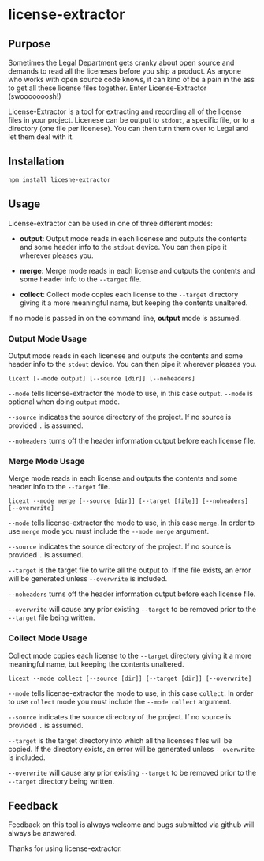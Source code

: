 # license-extractor

## Purpose

Sometimes the Legal Department gets cranky about open source and demands to read all the liceneses before you ship a product.  As anyone who works with open source code knows, it can kind of be a pain in the ass to get all these license files together.  Enter License-Extractor (swooooooosh!)

License-Extractor is a tool for extracting and recording all of the license files in your project.  Licenese can be output to `stdout`, a specific file, or to a directory (one file per licenese). You can then turn them over to Legal and let them deal with it.

## Installation

```shell
npm install licesne-extractor
```

## Usage

License-extractor can be used in one of three different modes:

* **output**: Output mode reads in each licenese and outputs the contents and some header info to the `stdout` device.  You can then pipe it wherever pleases you.

* **merge**: Merge mode reads in each license and outputs the contents and some header info to the `--target` file.

* **collect**: Collect mode copies each license to the `--target` directory giving it a more meaningful name, but keeping the contents unaltered.

If no mode is passed in on the command line, **output** mode is assumed.

### Output Mode Usage

Output mode reads in each licenese and outputs the contents and some header info to the `stdout` device.  You can then pipe it wherever pleases you.

```shell
licext [--mode output] [--source [dir]] [--noheaders]
```
`--mode` tells license-extractor the mode to use, in this case `output`. `--mode` is optional when doing `output` mode.

`--source` indicates the source directory of the project.  If no source is provided `.` is assumed.

`--noheaders` turns off the header information output before each license file.

### Merge Mode Usage

Merge mode reads in each license and outputs the contents and some header info to the `--target` file.

```shell
licext --mode merge [--source [dir]] [--target [file]] [--noheaders] [--overwrite]
```
`--mode` tells license-extractor the mode to use, in this case `merge`. In order to use `merge` mode you must include the `--mode merge` argument.

`--source` indicates the source directory of the project.  If no source is provided `.` is assumed.

`--target` is the target file to write all the output to.  If the file exists, an error will be generated unless `--overwrite` is included.

`--noheaders` turns off the header information output before each license file.

`--overwrite` will cause any prior existing `--target` to be removed prior to the `--target` file being written.

### Collect Mode Usage

Collect mode copies each license to the `--target` directory giving it a more meaningful name, but keeping the contents unaltered.

```shell
licext --mode collect [--source [dir]] [--target [dir]] [--overwrite]
```
`--mode` tells license-extractor the mode to use, in this case `collect`. In order to use `collect` mode you must include the `--mode collect` argument.

`--source` indicates the source directory of the project.  If no source is provided `.` is assumed.

`--target` is the target directory into which all the licenses files will be copied. If the directory exists, an error will be generated unless `--overwrite` is included.

`--overwrite` will cause any prior existing `--target` to be removed prior to the `--target` directory being written.

## Feedback

Feedback on this tool is always welcome and bugs submitted via github will always be answered.

Thanks for using license-extractor.
